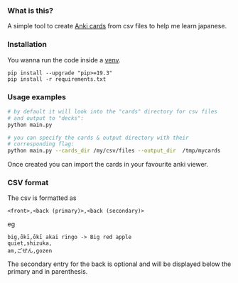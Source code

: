 ### What is this?

A simple tool to create [Anki cards](https://apps.ankiweb.net/) from csv
files to help me learn japanese.

### Installation

You wanna run the code inside a
[venv](https://docs.python.org/3/library/venv.html).

    pip install --upgrade "pip>=19.3"
    pip install -r requirements.txt

### Usage examples

```bash
# by default it will look into the "cards" directory for csv files 
# and output to "decks":
python main.py

# you can specify the cards & output directory with their 
# corresponding flag:
python main.py --cards_dir /my/csv/files --output_dir  /tmp/mycards
```

Once created you can import the cards in your favourite anki viewer.

### CSV format

The csv is formatted as

    <front>,<back (primary)>,<back (secondary)>

eg

    big,ōkī,ōkī akai ringo -> Big red apple
    quiet,shizuka,
    am,ごぜん,gozen

The secondary entry for the back is optional and will be displayed below
the primary and in parenthesis.
